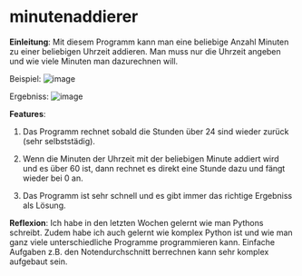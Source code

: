 # minutenaddierer
**Einleitung**:
Mit diesem Programm kann man eine beliebige Anzahl Minuten zu einer beliebigen Uhrzeit addieren.
Man muss nur die Uhrzeit angeben und wie viele Minuten man dazurechnen will. 

Beispiel: 
![image](https://user-images.githubusercontent.com/97455260/148788508-eb7b14aa-c6df-4f7c-92d1-7d1f0080245b.png)

Ergebniss: 
![image](https://user-images.githubusercontent.com/97455260/148788619-cf24c4a8-36b8-4bba-b5df-82b4fa8fee90.png)

**Features**:
1. Das Programm rechnet sobald die Stunden über 24 sind wieder zurück (sehr selbststädig). 

2. Wenn die Minuten der Uhrzeit mit der beliebigen Minute addiert wird und es über 60 ist, dann rechnet es direkt eine Stunde dazu und fängt wieder bei 0 an. 

3. Das Programm ist sehr schnell und es gibt immer das richtige Ergebniss als Lösung. 


**Reflexion**:
Ich habe in den letzten Wochen gelernt wie man Pythons schreibt. Zudem habe ich auch gelernt wie komplex Python ist und wie man ganz viele unterschiedliche Programme programmieren kann. Einfache Aufgaben z.B. den Notendurchschnitt berrechnen kann sehr komplex aufgebaut sein. 
